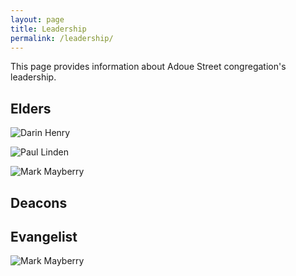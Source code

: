 ```yaml
---
layout: page
title: Leadership
permalink: /leadership/
---
```


This page provides information about Adoue Street congregation's leadership.

## Elders

![Darin Henry](/assets/Henry-Darin.jpg)

![Paul Linden](/assets/Linden-Paul.jpg)

![Mark Mayberry](/assets/Mayberry-Mark.jpg)

## Deacons

## Evangelist

![Mark Mayberry](/assets/Mayberry-Mark.jpg)
